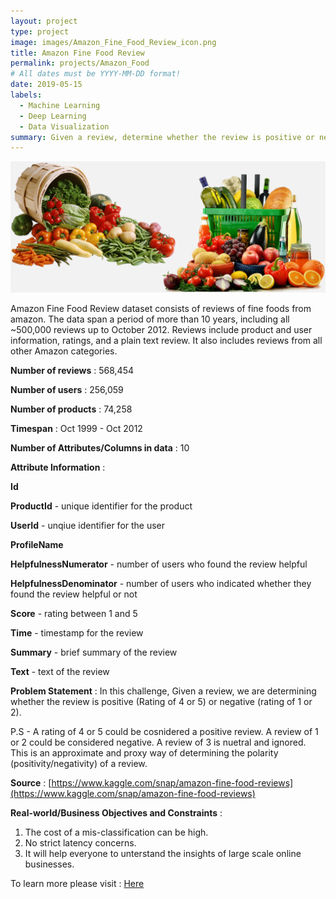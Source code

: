 ```yaml
---
layout: project
type: project
image: images/Amazon_Fine_Food_Review_icon.png
title: Amazon Fine Food Review
permalink: projects/Amazon_Food
# All dates must be YYYY-MM-DD format!
date: 2019-05-15
labels:
  - Machine Learning
  - Deep Learning
  - Data Visualization
summary: Given a review, determine whether the review is positive or negative.
---
```


<img class="ui image" src="../images/Amazon_Fine_Food_Review_Banner.png">

Amazon Fine Food Review dataset consists of reviews of fine foods from amazon. The data span a period of more than 10 years, including all ~500,000 reviews up to October 2012. Reviews include product and user information, ratings, and a plain text review. It also includes reviews from all other Amazon categories.

<b>Number of reviews</b> : 568,454

<b>Number of users</b> : 256,059

<b>Number of products</b> : 74,258

<b>Timespan</b> : Oct 1999 - Oct 2012

<b>Number of Attributes/Columns in data</b> : 10 

<b>Attribute Information</b> :

<b>Id</b>

<b>ProductId</b> - unique identifier for the product

<b>UserId</b> - unqiue identifier for the user

<b>ProfileName</b>

<b>HelpfulnessNumerator</b> - number of users who found the review helpful

<b>HelpfulnessDenominator</b> - number of users who indicated whether they found the review helpful or not

<b>Score</b> - rating between 1 and 5

<b>Time</b> - timestamp for the review

<b>Summary</b> - brief summary of the review

<b>Text</b> - text of the review

<b>Problem Statement</b> : In this challenge, Given a review, we are determining whether the review is positive (Rating of 4 or 5) or negative (rating of 1 or 2).

P.S - A rating of 4 or 5 could be cosnidered a positive review. A review of 1 or 2 could be considered negative. A review of 3 is nuetral and ignored. This is an approximate and proxy way of determining the polarity (positivity/negativity) of a review.

<b>Source</b> : [https://www.kaggle.com/snap/amazon-fine-food-reviews](https://www.kaggle.com/snap/amazon-fine-food-reviews)

<b>Real-world/Business Objectives and Constraints</b> : 
1. The cost of a mis-classification can be high.
2. No strict latency concerns.
3. It will help everyone to unterstand the insights of large scale online businesses.

To learn more please visit : [Here](https://github.com/Souravban/Zomato-Restaurant-Analysis)
